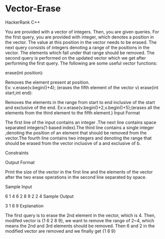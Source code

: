 # Vector-Erase
HackerRank C++

You are provided with a vector of  integers. Then, you are given  queries. For the first query, you are provided with  integer, which denotes a position in the vector. The value at this position in the vector needs to be erased. The next query consists of  integers denoting a range of the positions in the vector. The elements which fall under that range should be removed. The second query is performed on the updated vector which we get after performing the first query.
The following are some useful vector functions:

erase(int position):

Removes the element present at position.  
Ex: v.erase(v.begin()+4); (erases the fifth element of the vector v)
erase(int start,int end):

Removes the elements in the range from start to end inclusive of the start and exclusive of the end.
Ex:v.erase(v.begin()+2,v.begin()+5);(erases all the elements from the third element to the fifth element.)
Input Format

The first line of the input contains an integer .The next line contains  space separated integers(1-based index).The third line contains a single integer ,denoting the position of an element that should be removed from the vector.The fourth line contains two integers  and  denoting the range that should be erased from the vector inclusive of a and exclusive of b.


Constraints



Output Format

Print the size of the vector in the first line and the elements of the vector after the two erase operations in the second line separated by space.

Sample Input

6
1 4 6 2 8 9
2
2 4
Sample Output

3
1 8 9
Explanation

The first query is to erase the 2nd element in the vector, which is 4. Then, modifed vector is {1 6 2 8 9}, we want to remove the range of 2~4, which means the 2nd and 3rd elements should be removed. Then 6 and 2 in the modified vector are removed and we finally get {1 8 9}
